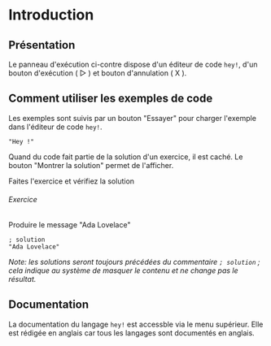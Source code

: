 # Introduction

## Présentation

Le panneau d'exécution ci-contre dispose d'un éditeur de code `hey!`,
d'un bouton d'exécution ( ▷ ) et bouton d'annulation ( X ).

## Comment utiliser les exemples de code
Les exemples sont suivis par un bouton "Essayer" pour charger
l'exemple dans l'éditeur de code `hey!`.

```hey
"Hey !"
```


Quand du code fait partie de la solution d'un exercice, il est caché.
Le bouton "Montrer la solution" permet de l'afficher.

Faites l'exercice et vérifiez la solution

###### Exercice
Produire le message "Ada Lovelace"

```hey
; solution
"Ada Lovelace"
```

*Note: les solutions seront toujours précédées du commentaire `; solution` ;
cela indique au système de masquer le contenu et ne change pas le résultat.*

## Documentation

La documentation du langage `hey!` est accessble via le menu supérieur.
Elle est rédigée en anglais car tous les langages sont documentés en anglais. 